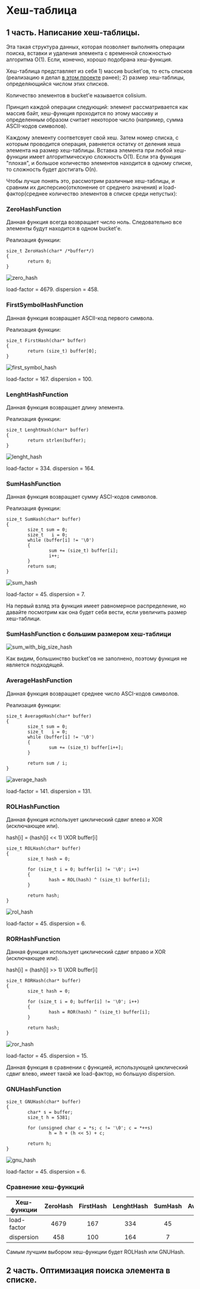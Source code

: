 #  Хеш-таблица
## 1 часть. Написание хеш-таблицы.

Эта такая структура данных, которая позволяет выполнять операции поиска, вставки и удаления элемента с временной сложностью алгоритма O(1). Если, конечно, хорошо подобрана хеш-функция.

Хеш-таблица представляет из себя
        1) массив bucket'ов, то есть списков (реализацию я делал [в этом проекте](https://github.com/ask0later/List.git) ранее);
        2) размер хеш-таблицы, определяющийся числом этих списков. 

Количество элементов в bucket'е называется colisium.

Принцип каждой операции следующий: 
элемент рассматривается как массив байт, хеш-функция проходится по этому массиву и определенным образом считает некоторое число (например, сумма ASCII-кодов символов). 

Каждому элементу соответсвует свой хеш. Затем номер списка, с которым проводится операция, равняется остатку от деления хеша элемента на размер хеш-таблицы. Вставка элемента при любой хеш-функции имеет алгоритмическую сложность О(1). Если эта функция "плохая", и большое количество элементов находится в одному списке, то сложность будет достигать О(n).

Чтобы лучше понять это, рассмотрим различные хеш-таблицы, и сравним их дисперсию(отклонение от среднего значения) и load-фактор(среднее количество элементов в списке среди непустых):

### ZeroHashFunction
Данная функция всегда возвращает число ноль. Следовательно все элементы будут находится в одном bucket'е.

Реализация функции:
~~~
size_t ZeroHash(char* /*buffer*/)
{
        return 0;
}
~~~

![zero_hash](https://github.com/ask0later/hash_table/blob/1f4f591cee359f590a712a751f5bc399fa4e8812/image/Zero_HashFunction.png)

load-factor = 4679. dispersion = 458.


### FirstSymbolHashFunction
Данная функция возвращает ASCII-код первого символа.

Реализация функции:
~~~
size_t FirstHash(char* buffer)
{
        return (size_t) buffer[0];
}
~~~

![first_symbol_hash](https://github.com/ask0later/hash_table/blob/1f4f591cee359f590a712a751f5bc399fa4e8812/image/ASCII_code_first_symbol_HashFunction.png)

load-factor = 167. dispersion = 100.


### LenghtHashFunction
Данная функция возвращает длину элемента.

Реализация функции:
~~~
size_t LenghtHash(char* buffer)
{
        return strlen(buffer);
}
~~~

![lenght_hash](https://github.com/ask0later/hash_table/blob/1f4f591cee359f590a712a751f5bc399fa4e8812/image/Lenght_HashFunction.png)

load-factor = 334. dispersion = 164.


### SumHashFunction
Данная функция возвращает сумму ASCI-кодов символов.

Реализация функции:
~~~
size_t SumHash(char* buffer)
{
        size_t sum = 0;
        size_t   i = 0;
        while (buffer[i] != '\0')
        {
                sum += (size_t) buffer[i];
                i++;
        }
        return sum;
}
~~~

![sum_hash](https://github.com/ask0later/hash_table/blob/1f4f591cee359f590a712a751f5bc399fa4e8812/image/Symbol_Sum_HashFunction.png)

load-factor = 45. dispersion = 7.

На первый взляд эта функция имеет равномерное распределение, но давайте посмотрим как она будет себя вести, если увеличить размер хеш-таблици.

### SumHashFunction c большим размером хеш-таблици

![sum_with_big_size_hash](https://github.com/ask0later/hash_table/blob/fbdea56c887895f8a80b9a854d3db108dcefccc7/image/Sum_HashFunction_Big_size.png)

Как видим, большинство bucket'ов не заполнено, поэтому функция не является подходящей.



### AverageHashFunction
Данная функция возвращает среднее число ASCI-кодов символов.

Реализация функции:
~~~
size_t AverageHash(char* buffer)
{
        size_t sum = 0;
        size_t   i = 0;
        while (buffer[i] != '\0')
        {
                sum += (size_t) buffer[i++];
        }

        return sum / i;
}
~~~

![average_hash](https://github.com/ask0later/hash_table/blob/b482ea65fe5d105a4e427337b9f87878191b21fd/image/Average_HashFunction.png)

load-factor = 141. dispersion = 131.

### ROLHashFunction
Данная функция использует циклический сдвиг влево и XOR (исключающее или).

hash[i] = (hash[i] << 1) \XOR buffer[i]
~~~
size_t ROLHash(char* buffer)
{
        size_t hash = 0;

        for (size_t i = 0; buffer[i] != '\0'; i++)
        {
                hash = ROL(hash) ^ (size_t) buffer[i];
        }
        
        return hash;
}
~~~

![rol_hash](https://github.com/ask0later/hash_table/blob/1f4f591cee359f590a712a751f5bc399fa4e8812/image/ROL_HashFunction.png)

load-factor = 45. dispersion = 6.

### RORHashFunction
Данная функция использует циклический сдвиг вправо и XOR (исключающее или).

hash[i] = (hash[i] >> 1) \XOR buffer[i]
~~~
size_t RORHash(char* buffer)
{
        size_t hash = 0;

        for (size_t i = 0; buffer[i] != '\0'; i++)
        {
                hash = ROR(hash) ^ (size_t) buffer[i];
        }

        return hash;
}
~~~
![ror_hash](https://github.com/ask0later/hash_table/blob/1f4f591cee359f590a712a751f5bc399fa4e8812/image/ROR_HashFunction.png)

load-factor = 45. dispersion = 15.

Данная функция в сравнении с функцией, использующей циклический сдвиг влево, имеет такой же load-фактор, но большую dispersion.

### GNUHashFunction

~~~
size_t GNUHash(char* buffer)
{
        char* s = buffer;
        size_t h = 5381;

        for (unsigned char c = *s; c != '\0'; c = *++s)
                h = h + (h << 5) + c;

        return h;
}
~~~

![gnu_hash](https://github.com/ask0later/hash_table/blob/1f4f591cee359f590a712a751f5bc399fa4e8812/image/GNU_HashFunction.png)

load-factor = 45. dispersion = 6.

### Сравнение хеш-функций
 
| Хеш-функции | ZeroHash | FirstHash | LenghtHash | SumHash | AverageHash | ROLHash | RORHash | GNUHash|
| ------      | :------: | :-------: | :--------: | :-----: | :---------: | :-----: | :------:|:------:| 
| load-factor |   4679   |    167    |    334     |    45   |     141     |    45   |    45   |   45   |
| dispersion  |    458   |    100    |    164     |     7   |     131     |     6   |    15   |    6   |

Самым лучшим выбором хеш-функции будет ROLHash или GNUHash.


## 2 часть. Оптимизация поиска элемента в списке.

